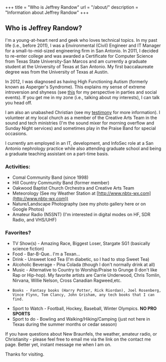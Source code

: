 +++
title = "Who is Jeffrey Randow"
url = 	"/about/"
description = "Information about Jeffrey Randow"
+++

## Who is Jeffrey Randow?

I'm a young-at-heart nerd and geek who loves technical topics.  In my past life (i.e., before 2011), I was a Environmental (Civil) Engineer and IT Manager for a small-to-mid-sized engineering firm in San Antonio.  In 2011, I decided to re-enter college and was awarded a Certificate for Computer Science from Texas State University-San Marcos and am currently a graduate student at the University of Texas at San Antonio.  My first baccalaureate degree was from the University of Texas at Austin.

In 2012, I was diagnosed as having High Functioning Autism (formerly known as Asperger's Syndrome).  This explains my sense of extreme introversion and shyness (see [this](http://3.bp.blogspot.com/-4jktXxEAxM4/TtGkI5x8jTI/AAAAAAAAAK4/_pD0mWiIDeg/s400/cartoon.jpg) for my perspective in parties and social events).  If you get me in my zone (i.e., talking about my interests), I can talk you head off.

I am also an unabashed Christian (see my [testimony](/about/testimony/) for more information).  I volunteer at my local church as a member of the Creative Arts Team in the sound and tech ministries (I'm the sound mixer for morning overflow and Sunday Night services) and sometimes play in the Praise Band for special occasions.

I currently am employed in an IT, development, and InfoSec role at a San Antonio nephrology practice while also attending graduate school and being a graduate teaching assistant on a part-time basis.

### Activities:

-   Comal Community Band (since 1998)
-   Hill Country Community Band (former member)
-   Oakwood Baptist Church Orchestra and Creative Arts Team
-   Meteorology (See my Weather Station at [http://www.nbtx-wx.com](http://www.nbtx-wx.com))
-   Nature/Landscape Photography (see my photo gallery here or on Google Photos)
-   Amateur Radio (N5SNT) (I'm interested in digital modes on HF, SDR Radio, and VHS/UHF)

### Favorites?

-   TV Show(s) - Amazing Race, Biggest Loser, Stargate SG1 (basically science fiction)
-   Food - Bar-B-Que.. I'm a Texan...
-   Drink - Unsweet Iced Tea (I'm diabetic, so I had to stop Sweet Tea)
-   Alcoholic Beverage - Pina Colada (though I don't normally drink at all)
-   Music - Alternative to Country to Worship/Praise to Grunge (I don't like Rap or Hip-hop). My favorite artists are Carrie Underwood, Chris Tomlin, Nirvana, Willie Nelson, Cross Canadian Ragweed,etc.
-	  Books - Fantasy books (Harry Potter, Rick Riordan), Joel Rosenberg, Vince Flynn, Tom Clancy, John Grisham, any tech books that I can find.
-   Sport to Watch - Football, Hockey, Baseball, Winter Olympics.  **NO PRO SPORTS**
-   Sport to do - Bowling and Walking/Hiking/Camping (just not here in Texas during the summer months or cedar season)

If you have questions about New Braunfels, the weather, amateur radio, or Christianity - please feel free to email me via the link on the contact me page. Better yet, instant message me when I am on.

Thanks for visiting.
